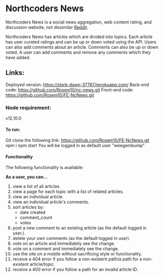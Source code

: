 # Northcoders News

Northcoders News is a social news aggregation, web content rating, and discussion website, not dissimilar [Reddit](https://www.reddit.com/).

Northcoders News has articles which are divided into topics. Each article has user curated ratings and can be up or down voted using the API. Users can also add comments about an article. Comments can also be up or down voted. A user can add comments and remove any comments which they have added.

## Links:

Deployed version: https://stark-dawn-37767.herokuapp.com/
Back-end code: https://github.com/Rosem10/nc-news.git
Front-end code: https://github.com/Rosem10/FE-NcNews.git

### Node requirement:

v12.10.0

#### To run:

Git clone the following link: https://github.com/Rosem10/FE-NcNews.git
npm i
npm start
You will be logged in as default user "weegembump"

#### Functionality

The following functionality is available:

**As a user, you can...**

1. view a list of all articles
2. view a page for each topic with a list of related articles.
3. view an individual article.
4. view an individual article's comments.
5. sort articles by:
   - date created
   - comment_count
   - votes
6. post a new comment to an existing article (as the default logged in user.).
7. delete your own comments (as the default logged in user).
8. vote on an article and immediately see the change.
9. vote on a comment and immediately see the change.
10. use the site on a mobile without sacrificing style or functionality.
11. receive a 404 error if you follow a non-existent path/a path for a non-existent article/topic.
12. receive a 400 error if you follow a path for an invalid article ID.
